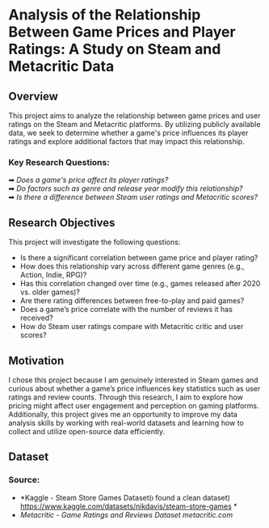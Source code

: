 # Analysis of the Relationship Between Game Prices and Player Ratings: A Study on Steam and Metacritic Data

## Overview
This project aims to analyze the relationship between game prices and user ratings on the Steam and Metacritic platforms. By utilizing publicly available data, we seek to determine whether a game's price influences its player ratings and explore additional factors that may impact this relationship.

### Key Research Questions:
➡ *Does a game's price affect its player ratings?*  
➡ *Do factors such as genre and release year modify this relationship?*  
➡ *Is there a difference between Steam user ratings and Metacritic scores?*  

## Research Objectives
This project will investigate the following questions:
- Is there a significant correlation between game price and player rating?
- How does this relationship vary across different game genres (e.g., Action, Indie, RPG)?
- Has this correlation changed over time (e.g., games released after 2020 vs. older games)?
- Are there rating differences between free-to-play and paid games?
- Does a game’s price correlate with the number of reviews it has received?
- How do Steam user ratings compare with Metacritic critic and user scores?
## Motivation
I chose this project because I am genuinely interested in Steam games and curious about whether a game’s price influences key statistics such as user ratings and review counts. Through this research, I aim to explore how pricing might affect user engagement and perception on gaming platforms. Additionally, this project gives me an opportunity to improve my data analysis skills by working with real-world datasets and learning how to collect and utilize open-source data efficiently.
## Dataset
### Source:
- *Kaggle - Steam Store Games Dataset(ı found a clean dataset) https://www.kaggle.com/datasets/nikdavis/steam-store-games *
- *Metacritic - Game Ratings and Reviews Dataset metacritic.com*
